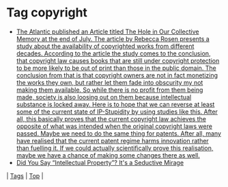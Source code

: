 <!--
title: Tag copyright
date: 2020-06-28T15:26:58.956Z
tags:
-->
# Tag copyright

 * [The Atlantic published an Article titled The Hole in Our Collective Memory at the end of July. The article by Rebecca Rosen presents a study about the availability of copyrighted works from different decades. According to the article the study comes to the conclusion, that copyright law causes books that are still under copyright protection to be more likely to be out of print than those in the public domain. The conclusion from that is that copyright owners are not in fact monetizing the works they own, but rather let them fade into obscurity my not making them available. So while there is no profit from them being made, society is also loosing out on them because intellectual substance is locked away. Here is to hope that we can reverse at least some of the current state of IP-Stupidity by using studies like this. After all, this basically proves that the current copyright law achieves the opposite of what was intended when the original copyright laws were passed. Maybe we need to do the same thing for patents. After all, many have realised that the current patent regime harms innovation rather than fuelling it. If we could actually scientifically prove this realisation, maybe we have a chance of making some changes there as well.](62338974156.md)
 * [Did You Say “Intellectual Property”? It's a Seductive Mirage](65426449867.md)

| [Tags](tags.md) | [Top](index.md) |
